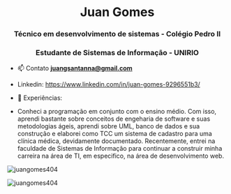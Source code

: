 <h1 align="center">Juan Gomes</h1>
<h3 align="center">Técnico em desenvolvimento de sistemas - Colégio Pedro II</h3>
<h3 align="center">Estudante de Sistemas de Informação - UNIRIO </h3>


- 📫 Contato **juangsantanna@gmail.com**
- Linkedin: https://www.linkedin.com/in/juan-gomes-9296551b3/

- 📄 Experiências:
-  Conheci a programação em conjunto com o ensino médio. Com isso, aprendi bastante sobre conceitos de engeharia de software e suas metodologias ágeis, aprendi sobre UML, banco de dados e sua construção e elaborei como TCC um sistema de cadastro para uma clínica médica, devidamente documentado. Recentemente, entrei na faculdade de Sistemas de Informação para continuar a construir minha carreira na área de TI, em especifico, na área de desenvolvimento web.

<p><img align="center" src="https://github-readme-streak-stats.herokuapp.com/?user=juangomes404&" alt="juangomes404" /></p>

<p><img align="center" src="https://github-readme-stats.vercel.app/api/top-langs?username=juangomes404&show_icons=true&locale=en&layout=compact" alt="juangomes404" /></p>

